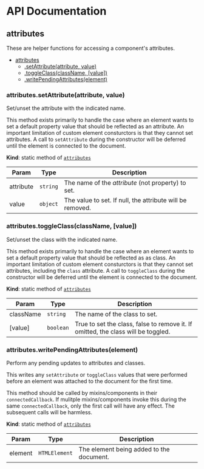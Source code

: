 # API Documentation
<a name="module_attributes"></a>

## attributes
These are helper functions for accessing a component's attributes.


* [attributes](#module_attributes)
    * [.setAttribute(attribute, value)](#module_attributes.setAttribute)
    * [.toggleClass(className, [value])](#module_attributes.toggleClass)
    * [.writePendingAttributes(element)](#module_attributes.writePendingAttributes)

<a name="module_attributes.setAttribute"></a>

### attributes.setAttribute(attribute, value)
Set/unset the attribute with the indicated name.

This method exists primarily to handle the case where an element wants to
set a default property value that should be reflected as an attribute. An
important limitation of custom element consturctors is that they cannot
set attributes. A call to `setAttribute` during the constructor will
be deferred until the element is connected to the document.

  **Kind**: static method of <code>[attributes](#module_attributes)</code>

| Param | Type | Description |
| --- | --- | --- |
| attribute | <code>string</code> | The name of the *attribute* (not property) to set. |
| value | <code>object</code> | The value to set. If null, the attribute will be removed. |

<a name="module_attributes.toggleClass"></a>

### attributes.toggleClass(className, [value])
Set/unset the class with the indicated name.

This method exists primarily to handle the case where an element wants to
set a default property value that should be reflected as as class. An
important limitation of custom element consturctors is that they cannot
set attributes, including the `class` attribute. A call to
`toggleClass` during the constructor will be deferred until the element
is connected to the document.

  **Kind**: static method of <code>[attributes](#module_attributes)</code>

| Param | Type | Description |
| --- | --- | --- |
| className | <code>string</code> | The name of the class to set. |
| [value] | <code>boolean</code> | True to set the class, false to remove it. If omitted, the class will be toggled. |

<a name="module_attributes.writePendingAttributes"></a>

### attributes.writePendingAttributes(element)
Perform any pending updates to attributes and classes.

This writes any `setAttribute` or `toggleClass` values that were performed
before an element was attached to the document for the first time.

This method should be called by mixins/components in their
`connectedCallback`. If mulitple mixins/components invoke this during the
same `connectedCallback`, only the first call will have any effect. The
subsequent calls will be harmless.

  **Kind**: static method of <code>[attributes](#module_attributes)</code>

| Param | Type | Description |
| --- | --- | --- |
| element | <code>HTMLElement</code> | The element being added to the document. |

